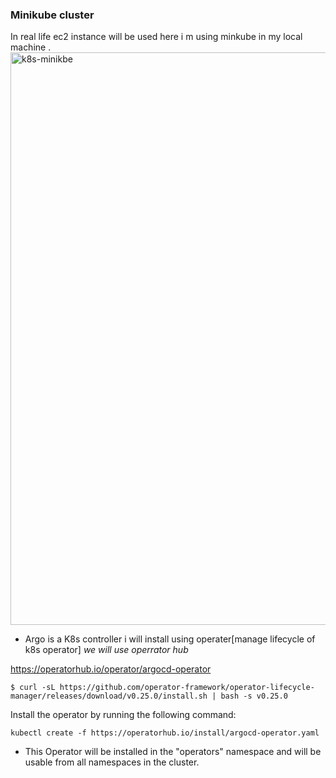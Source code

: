 
### Minikube cluster
In real life ec2 instance will be used here i m using minkube in my local machine .
<img width="916" alt="k8s-minikbe" src="https://github.com/Muhammad-HAMMAD-KHAN-0096/DEVOPS-PROJECTS/assets/141496839/b2f08657-5c61-4630-b63f-20b149cb3863">

- Argo is a K8s controller i will install using operater[manage lifecycle of k8s operator]
_we will use operrator hub_

https://operatorhub.io/operator/argocd-operator
```
$ curl -sL https://github.com/operator-framework/operator-lifecycle-manager/releases/download/v0.25.0/install.sh | bash -s v0.25.0
```
Install the operator by running the following command:
```
kubectl create -f https://operatorhub.io/install/argocd-operator.yaml
```
- This Operator will be installed in the "operators" namespace and will be usable from all namespaces in the cluster.

